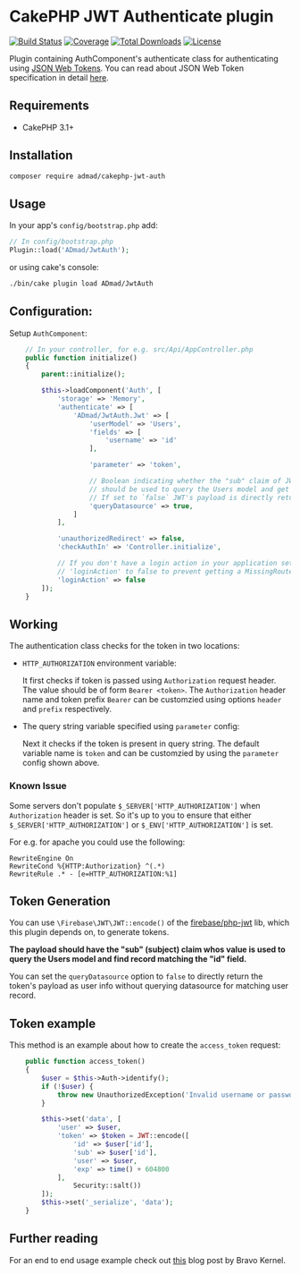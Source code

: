 # CakePHP JWT Authenticate plugin

[![Build Status](https://img.shields.io/travis/ADmad/cakephp-jwt-auth/master.svg?style=flat-square)](https://travis-ci.org/ADmad/cakephp-jwt-auth)
[![Coverage](https://img.shields.io/codecov/c/github/ADmad/cakephp-jwt-auth.svg?style=flat-square)](https://codecov.io/github/ADmad/cakephp-jwt-auth)
[![Total Downloads](https://img.shields.io/packagist/dt/ADmad/cakephp-jwt-auth.svg?style=flat-square)](https://packagist.org/packages/ADmad/cakephp-jwt-auth)
[![License](https://img.shields.io/badge/license-MIT-blue.svg?style=flat-square)](LICENSE.txt)

Plugin containing AuthComponent's authenticate class for authenticating using
[JSON Web Tokens](http://jwt.io/). You can read about JSON Web Token
specification in detail [here](https://tools.ietf.org/html/draft-ietf-oauth-json-web-token-27).

## Requirements

* CakePHP 3.1+

## Installation

```sh
composer require admad/cakephp-jwt-auth
```

## Usage

In your app's `config/bootstrap.php` add:

```php
// In config/bootstrap.php
Plugin::load('ADmad/JwtAuth');
```

or using cake's console:

```sh
./bin/cake plugin load ADmad/JwtAuth
```

## Configuration:

Setup `AuthComponent`:

```php
    // In your controller, for e.g. src/Api/AppController.php
    public function initialize()
    {
        parent::initialize();

        $this->loadComponent('Auth', [
            'storage' => 'Memory',
            'authenticate' => [
                'ADmad/JwtAuth.Jwt' => [
                    'userModel' => 'Users',
                    'fields' => [
                        'username' => 'id'
                    ],

                    'parameter' => 'token',

                    // Boolean indicating whether the "sub" claim of JWT payload
                    // should be used to query the Users model and get user info.
                    // If set to `false` JWT's payload is directly returned.
                    'queryDatasource' => true,
                ]
            ],

            'unauthorizedRedirect' => false,
            'checkAuthIn' => 'Controller.initialize',

            // If you don't have a login action in your application set
            // 'loginAction' to false to prevent getting a MissingRouteException.
            'loginAction' => false
        ]);
    }
```

## Working

The authentication class checks for the token in two locations:

- `HTTP_AUTHORIZATION` environment variable:

  It first checks if token is passed using `Authorization` request header.
  The value should be of form `Bearer <token>`. The `Authorization` header name
  and token prefix `Bearer` can be customzied using options `header` and `prefix`
  respectively.

- The query string variable specified using `parameter` config:

  Next it checks if the token is present in query string. The default variable
  name is `token` and can be customzied by using the `parameter` config shown
  above.

### Known Issue
  Some servers don't populate `$_SERVER['HTTP_AUTHORIZATION']` when
  `Authorization` header is set. So it's up to you to ensure that either
  `$_SERVER['HTTP_AUTHORIZATION']` or `$_ENV['HTTP_AUTHORIZATION']` is set.

  For e.g. for apache you could use the following:

  ```
  RewriteEngine On
  RewriteCond %{HTTP:Authorization} ^(.*)
  RewriteRule .* - [e=HTTP_AUTHORIZATION:%1]
  ```
  
## Token Generation

You can use `\Firebase\JWT\JWT::encode()` of the [firebase/php-jwt](https://github.com/firebase/php-jwt)
lib, which this plugin depends on, to generate tokens.

**The payload should have the "sub" (subject) claim whos value is used to query the
Users model and find record matching the "id" field.**

You can set the `queryDatasource` option to `false` to directly return the token's
payload as user info without querying datasource for matching user record.

## Token example

This method is an example about how to create the `access_token` request:

```php
    public function access_token()
    {
        $user = $this->Auth->identify();
        if (!$user) {
            throw new UnauthorizedException('Invalid username or password');
        }

        $this->set('data', [
            'user' => $user,
            'token' => $token = JWT::encode([
                'id' => $user['id'],
                'sub' => $user['id'],
                'user' => $user,
                'exp' => time() + 604800
            ],
                Security::salt())
        ]);
        $this->set('_serialize', 'data');
    }
```

## Further reading

For an end to end usage example check out [this](http://www.bravo-kernel.com/2015/04/how-to-add-jwt-authentication-to-a-cakephp-3-rest-api/) blog post by Bravo Kernel.
